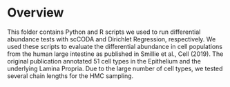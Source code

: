 # Overview

This folder contains Python and R scripts we used to run differential abundance tests with scCODA and Dirichlet Regression, respectively. 
We used these scripts to evaluate the differential abundance in cell populations from the human large intestine as published in Smillie et al., Cell (2019). 
The original publication annotated 51 cell types in the Epithelium and the underlying Lamina Propria. Due to the large number of cell types, we tested several chain lengths 
for the HMC sampling.
